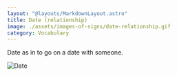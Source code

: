 ```yaml
---
layout: "@layouts/MarkdownLayout.astro"
title: Date (relationship)
image: ./assets/images-of-signs/date-relationship.gif
category: Vocabulary
---
```


Date as in to go on a date with someone.

![Date](@signs/date-relationship.gif)
